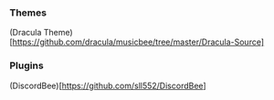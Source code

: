 ### Themes

(Dracula Theme)[https://github.com/dracula/musicbee/tree/master/Dracula-Source]

### Plugins
(DiscordBee)[https://github.com/sll552/DiscordBee]
